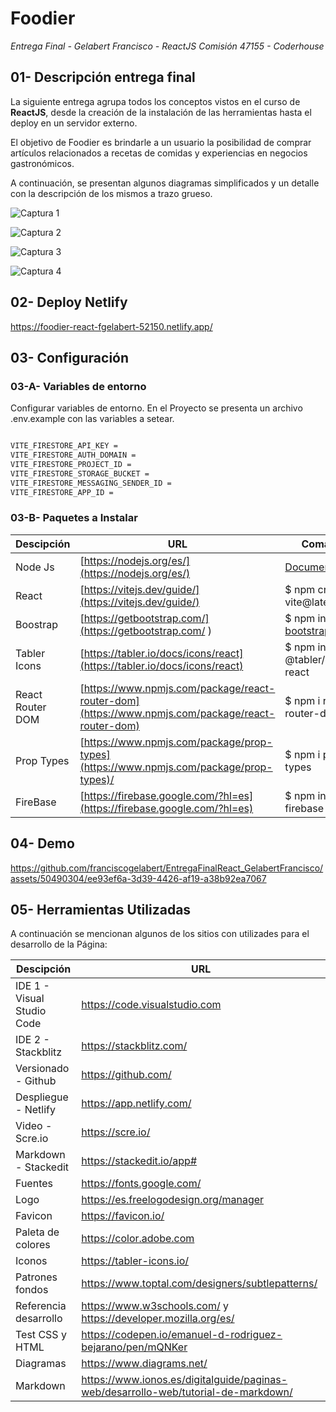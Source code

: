 # Foodier

*Entrega Final - Gelabert Francisco - ReactJS Comisión 47155 - Coderhouse*

## 01- Descripción entrega final
La siguiente entrega agrupa todos los conceptos vistos en el curso de **ReactJS**, desde la creación de la instalación de las herramientas hasta el deploy en un servidor externo. 

El objetivo de Foodier es brindarle a un usuario la posibilidad de comprar artículos relacionados a recetas de comidas y experiencias en negocios gastronómicos.

A continuación, se presentan algunos diagramas simplificados y un detalle con la descripción de los mismos a trazo grueso.

![Captura 1](https://github.com/franciscogelabert/EntregaFinalReact_GelabertFrancisco/assets/50490304/007f315a-1b48-4f20-b153-f59088d131a2)

![Captura 2](https://github.com/franciscogelabert/EntregaFinalReact_GelabertFrancisco/assets/50490304/f4b6c3a2-2684-440f-b8aa-825d08624c45)


![Captura 3](https://github.com/franciscogelabert/EntregaFinalReact_GelabertFrancisco/assets/50490304/9abaff8b-6996-4664-b213-0c40964cee48)


![Captura 4](https://github.com/franciscogelabert/EntregaFinalReact_GelabertFrancisco/assets/50490304/d4e4d1e9-3193-4f05-97cc-7aaadb85bc2f)


## 02- Deploy Netlify

[https://foodier-react-fgelabert-52150.netlify.app/ ](https://foodier-react-fgelabert-52150.netlify.app/)

## 03- Configuración

### 03-A- Variables de entorno

Configurar variables de entorno. En el Proyecto se presenta un archivo .env.example con las variables a setear.

```bash

VITE_FIRESTORE_API_KEY = 
VITE_FIRESTORE_AUTH_DOMAIN = 
VITE_FIRESTORE_PROJECT_ID = 
VITE_FIRESTORE_STORAGE_BUCKET = 
VITE_FIRESTORE_MESSAGING_SENDER_ID = 
VITE_FIRESTORE_APP_ID = 

```

### 03-B- Paquetes a Instalar

| Descipción | URL | Comando |
| --- | --- | ---  |
| Node Js  | [https://nodejs.org/es/](https://nodejs.org/es/) |[Documentación](https://nodejs.org/es/docs)|
| React   |  [https://vitejs.dev/guide/](https://vitejs.dev/guide/) | $ npm create vite@latest |
| Boostrap | [https://getbootstrap.com/](https://getbootstrap.com/ ) | $ npm install bootstrap@5.3.1 |
| Tabler Icons  |  [https://tabler.io/docs/icons/react](https://tabler.io/docs/icons/react) | $ npm install @tabler/icons-react |
| React Router DOM | [https://www.npmjs.com/package/react-router-dom](https://www.npmjs.com/package/react-router-dom)  | $ npm i  react-router-dom |
| Prop Types | [https://www.npmjs.com/package/prop-types](https://www.npmjs.com/package/prop-types)/ | $ npm i prop-types |
| FireBase | [https://firebase.google.com/?hl=es](https://firebase.google.com/?hl=es)| $ npm install firebase |


## 04- Demo

https://github.com/franciscogelabert/EntregaFinalReact_GelabertFrancisco/assets/50490304/ee93ef6a-3d39-4426-af19-a38b92ea7067

## 05- Herramientas Utilizadas
  
A continuación se mencionan algunos de los sitios con utilizades para el desarrollo de la Página:

| Descipción | URL |
| --- | --- |
| IDE 1 - Visual Studio Code | https://code.visualstudio.com |
| IDE 2 - Stackblitz  | https://stackblitz.com/ |
| Versionado - Github | https://github.com/ |
| Despliegue - Netlify | https://app.netlify.com/ |
| Video - Scre.io | https://scre.io/ |
| Markdown - Stackedit | https://stackedit.io/app# |
| Fuentes  | https://fonts.google.com/ |
| Logo   |  https://es.freelogodesign.org/manager |
| Favicon | https://favicon.io/  |
| Paleta de colores  |  https://color.adobe.com |
| Iconos  | https://tabler-icons.io/  |
| Patrones fondos | https://www.toptal.com/designers/subtlepatterns/ |
| Referencia desarrollo | https://www.w3schools.com/  y https://developer.mozilla.org/es/|
| Test CSS y HTML | https://codepen.io/emanuel-d-rodriguez-bejarano/pen/mQNKer |
| Diagramas | https://www.diagrams.net/ |
| Markdown | https://www.ionos.es/digitalguide/paginas-web/desarrollo-web/tutorial-de-markdown/ |





